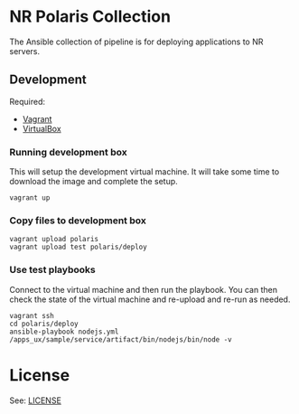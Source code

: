 # NR Polaris Collection

The Ansible collection of pipeline is for deploying applications to NR servers.

## Development

Required:

* [Vagrant](https://developer.hashicorp.com/vagrant)
* [VirtualBox](https://www.virtualbox.org)

### Running development box

This will setup the development virtual machine. It will take some time to download the image and complete the setup.

```
vagrant up
```

### Copy files to development box

```
vagrant upload polaris
vagrant upload test polaris/deploy
```

### Use test playbooks

Connect to the virtual machine and then run the playbook. You can then check the state of the virtual machine and re-upload and re-run as needed.

```
vagrant ssh
cd polaris/deploy
ansible-playbook nodejs.yml
/apps_ux/sample/service/artifact/bin/nodejs/bin/node -v
```

# License

See: [LICENSE](./LICENSE)
